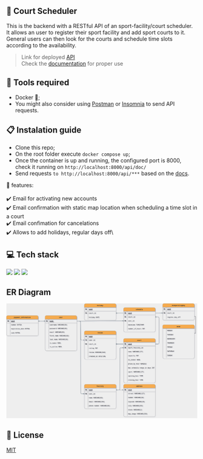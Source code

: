 
## :calendar: Court Scheduler

This is the backend with a RESTful API of an sport-facility/court scheduler. It allows an user  to register their sport facility and add sport courts to it. 
General users can then look for the courts and schedule time slots according to the availability. 



> Link for deployed [API](https://court-scheduler.herokuapp.com/api/) \
> Check the [documentation](https://court-scheduler.herokuapp.com/api/doc/) for proper use

## :toolbox: Tools required

- Docker :whale2:;
- You might also consider using [Postman](https://www.postman.com/downloads/) or [Insomnia](https://insomnia.rest/download) to send API requests.


## 📋 Instalation guide

- Clone this repo;
- On the root folder execute `docker compose up`;
- Once the container is up and running, the configured port is 8000, check it running on `http://localhost:8000/api/doc/`
- Send requests `to http://localhost:8000/api/***` based on the [docs](https://court-scheduler.herokuapp.com/api/doc/).

💭 features:\
\
:heavy_check_mark: Email for activating new accounts\
:heavy_check_mark: Email confirmation with static map location when scheduling a time slot in a court\
:heavy_check_mark: Email confimation for cancelations\
:heavy_check_mark: Allows to add holidays, regular days off\


## 💻 Tech stack

  <img src="https://img.shields.io/badge/Django-092E20?style=for-the-badge&logo=django&logoColor=green" /> <img src="https://img.shields.io/badge/PostgreSQL-316192?style=for-the-badge&logo=postgresql&logoColor=white" /> <img src="https://img.shields.io/badge/Docker-2CA5E0?style=for-the-badge&logo=docker&logoColor=white" /> 
  
## ER Diagram

<img src="./diagram-er.png" />


## :memo: License

[MIT](./LICENSE)


